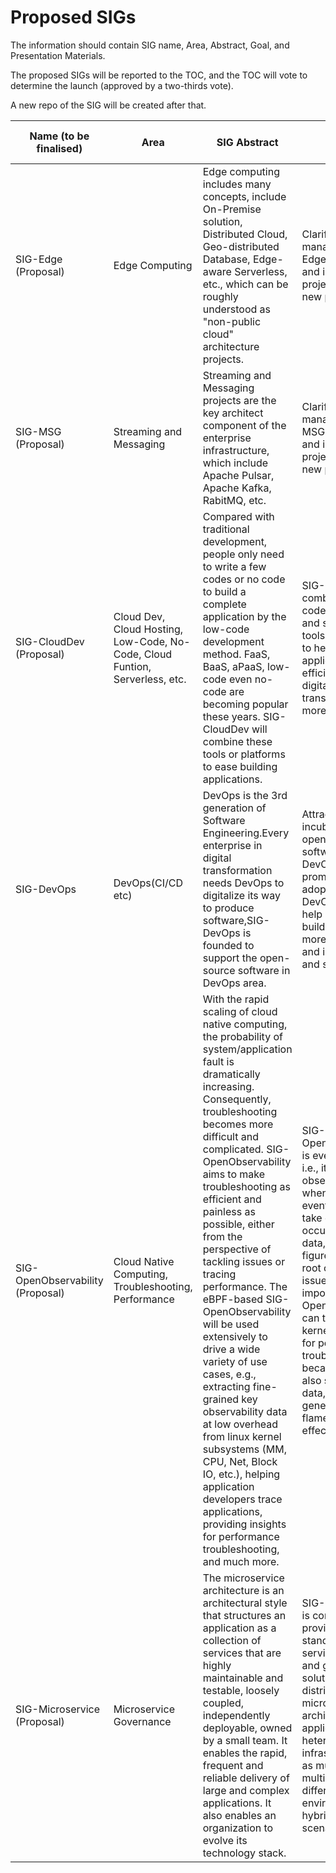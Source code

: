 # Proposed SIGs

The information should contain SIG name, Area, Abstract, Goal, and Presentation Materials.

The proposed SIGs will be reported to the TOC, and the TOC will vote to determine the launch (approved by a two-thirds vote).

A new repo of the SIG will be created after that.


| Name (to be finalised)  |    Area     |  SIG Abstract  |  SIG Goal  | PPT/Doc or Any Reference| 
| ------------------------|-------------|---------------|------------| ----------------------- | 
| SIG-Edge (Proposal)| Edge Computing | Edge computing includes many concepts, include On-Premise solution, Distributed Cloud, Geo-distributed Database, Edge-aware Serverless, etc., which can be roughly understood as "non-public cloud" architecture projects. | Clarify landscape, manage sub SIG-Edge, Collaborate and interrelate projects, Atract new projects.  |  | 
| SIG-MSG (Proposal)| Streaming and Messaging | Streaming and Messaging projects are the key architect component of the enterprise infrastructure, which include Apache Pulsar, Apache Kafka, RabitMQ, etc.  | Clarify landscape, manage sub SIG-MSG, Collaborate and interrelate projects, Atract new projects.  |  | 
| SIG-CloudDev (Proposal)| Cloud Dev, Cloud Hosting, Low-Code, No-Code, Cloud Funtion, Serverless, etc. | Compared with traditional development, people only need to write a few codes or no code to build a complete application by the low-code development method. FaaS, BaaS, aPaaS, low-code even no-code are becoming popular these years. SIG-CloudDev will combine these tools or platforms to ease building applications. |  SIG-CloudDev will combine low-code, no-code, and serverless tools or platforms to help users build applications more efficiently and digital transformation more easily. |  |
| SIG-DevOps  |    DevOps(CI/CD etc)     | DevOps is the 3rd generation of Software Engineering.Every enterprise in digital transformation needs DevOps to digitalize its way to produce software,SIG-DevOps is founded to support the open-source software in DevOps area.  |  Attract and incubate more open-source software in DevOps area and promote the adoption of DevOps way to help enterprise build software more efficiently and in high quality and security.| | 
|SIG-OpenObservability (Proposal) |Cloud Native Computing, Troubleshooting, Performance| With the rapid scaling of cloud native computing, the probability of system/application fault is dramatically increasing. Consequently, troubleshooting becomes more difficult and complicated. SIG-OpenObservability aims to make troubleshooting as efficient and painless as possible, either from the perspective of tackling issues or tracing performance. The eBPF-based SIG-OpenObservability will be used extensively to drive a wide variety of use cases, e.g., extracting fine-grained key observability data at low overhead from linux kernel subsystems (MM, CPU, Net, Block IO, etc.), helping application developers trace applications, providing insights for performance troubleshooting, and much more. | SIG-OpenObservability is event driven, i.e., it extracts observability data when linux kernel events that we take care of, occurs. With this data, it is easy to figure out what the root cause of issues. More importantly, SIG-OpenObservability can trace linux kernel/applications for performance troubleshooting because we can also sample the data, then generate a CPU flame graph effectively.| |
| SIG-Microservice (Proposal)| Microservice Governance | The microservice architecture is an architectural style that structures an application as a collection of services that are highly maintainable and testable, loosely coupled, independently deployable, owned by a small team. It enables the rapid, frequent and reliable delivery of large and complex applications. It also enables an organization to evolve its technology stack.  | SIG-Microservice is committed to providing a standardized service discovery and governance solution for distributed and microservice architecture. It applies to heterogeneous infrastructure such as multi-language, multi-framework, different runtime environments and hybrid cloud scenario. | | 
